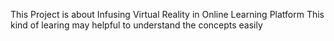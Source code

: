 This Project is about Infusing Virtual Reality in Online Learning Platform 
This kind of learing may helpful to understand the concepts easily



